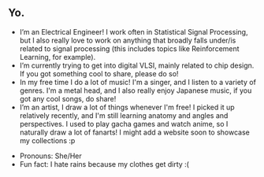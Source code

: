 ## Yo.


<!--**CaelusIsBased/CaelusIsBased** is a ✨ _special_ ✨ repository because its `README.md` (this file) appears on your GitHub profile.

Here are some ideas to get you started:-->

- I’m an Electrical Engineer! I work often in Statistical Signal Processing, but I also really love to work on anything that broadly falls under/is related to signal processing (this includes topics like Reinforcement Learning, for example). 
- I’m currently trying to get into digital VLSI, mainly related to chip design. If you got something cool to share, please do so!
- In my free time I do a lot of music! I'm a singer, and I listen to a variety of genres. I'm a metal head, and I also really enjoy Japanese music, if you got any cool songs, do share!
- I’m an artist, I draw a lot of things whenever I'm free! I picked it up relatively recently, and I'm still learning anatomy and angles and perspectives. I used to play gacha games and watch anime, so I naturally draw a lot of fanarts! I might add a website soon to showcase my collections :p

<!--- 📫 How to reach me: r.roshanaiyer@gmail.com-->
- Pronouns: She/Her
- Fun fact: I hate rains because my clothes get dirty :(


